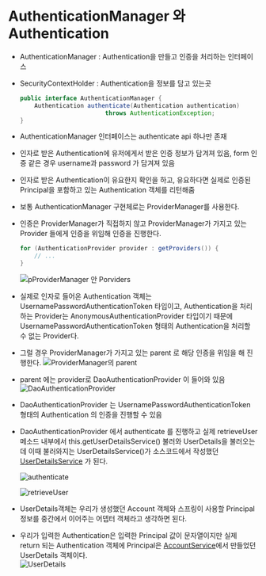 # AuthenticationManager 와 Authentication


- AuthenticationManager :  Authentication을 만들고 인증을 처리하는 인터페이스

- SecurityContextHolder : Authentication을 정보를 담고 있는곳

    ```java
    public interface AuthenticationManager {
        Authentication authenticate(Authentication authentication)
                            throws AuthenticationException;
    }
    
    ```
- AuthenticationManager 인터페이스는 authenticate api 하나만 존재
- 인자로 받은 Authentication에 유저에게서 받은 인증 정보가 담겨져 있음, form 인증 같은 경우 username과 password 가 담겨져 있음
- 인자로 받은 Authentication이 유요한지 확인을 하고, 유요하다면 실제로 인증된 Principal을 포함하고 있는 Authentication 객체를 리턴해줌
- 보통 AuthenticationManager 구현체로는 ProviderManager를 사용한다. 
- 인증은 ProviderManager가 직접하지 않고 ProviderManager가 가지고 있는 Provider 들에게 인증을 위임해 인증을 진행한다.
    ```java
    for (AuthenticationProvider provider : getProviders()) {
        // ...
    }
    ```
    ![pProviderManager 안 Porviders](https://lh3.googleusercontent.com/pw/ACtC-3elkMqbNFItChd2QolNvzPbs5hfiZKIhWrYdlhysn84943S4LybnX97ey7X6bu_uLjrV2kcRI6n1vmfr8DRIPCh1GvpnDYCs4b0QEwLykeI-YOweOv64kvbLaTPIZUeIswsoS07mwgVSMzbArRGE5KJXQ=w940-h152-no?authuser=0)

- 실제로 인자로 들어온 Authentication 객체는 UsernamePasswordAuthenticationToken 타입이고, Authentication을 처리하는 Provider는 AnonymousAuthenticationProvider 타입이기 때문에 UsernamePasswordAuthenticationToken 형태의 Authentication을 처리할 수 없는  Provider다.
- 그럴 경우 ProviderManager가 가지고 있는 parent 로 해당 인증을 위임을 해 진행한다.
    ![ProviderManager의 parent](https://lh3.googleusercontent.com/pw/ACtC-3eFmmeyrcGfTXumhVs4ZTkkeMGpUg6koPipUvbbFRM_aajtvJHaxLFBUhkTG6-4SS5_ipUqsOuqXpKPRIl9Lt3SufEhhYGoQgGbbza4laqv5qXttZQjvjO-peYTesLx2Qi__WO6zGPScJVs6985CX8ikg=w1134-h202-no?authuser=0)

- parent 에는 provider로 DaoAuthenticationProvider 이 들어와 있음
    ![DaoAuthenticationProvider](https://lh3.googleusercontent.com/pw/ACtC-3fYX4rVisTaW_N7U0WgwbkAWFL2Eib2ueUDDdjgzjBDMNDfa6rTe4UkEES8Dw_lRmE5q5Krb_fAQbSB_oyzblQ9V-OoUuwWGYhC2LIAgSQzMMQcXCpLcumvLOUro42N7PzFZw0M--SRQMbFfd6E41KSdQ=w762-h176-no?authuser=0)


- DaoAuthenticationProvider 는 UsernamePasswordAuthenticationToken 형태의  Authentication 의 인증을 진행할 수 있음

- DaoAuthenticationProvider 에서 authenticate 를 진행하고 실제 retrieveUser 메소드 내부에서 this.getUserDetailsService() 불러와 UserDetails을 불러오는데 이때 불러와지는 UserDetailsService()가 소스코드에서 작성했던 [UserDetailsService](../src/main/java/til/demo/demospringsecurityform/account/AccountService.java) 가 된다.

    ![authenticate](https://lh3.googleusercontent.com/pw/ACtC-3ftR1VU1YCnMdZmk9Tzy_9Q8cV2ycwO-RUUDsPL2JA10dDjnXrJRYKJxly5AR7mv4yo8glW2bCqt4RAB3vKbhhDqNcevVD-7z38ir-RfFKXkCvL9T2LN7UCvjZRTGUyGBKb9UHJ700xchSlVUONj-NaYg=w1192-h548-no?authuser=0)

    ![retrieveUser](https://lh3.googleusercontent.com/pw/ACtC-3dQ-1YoQwPA_K5-sRmwzmFINOdLL-M0c3mOyD5_TP2rP0vb9K0r0hYzv1KjX7kKSVqnUcOqOvjIflR_8jf1zX-pj-nExgivYXT-5_WeLAY2BZIO8GJU8CRNVcZKPsabc5nXFyT9W1NCqOqk0GnHkwZK_g=w1106-h342-no?authuser=0)

- UserDetails객체는 우리가 생성했던 Account 객체와 스프링이 사용할 Principal정보를 중간에서 이어주는 어뎁터 객체라고 생각하면 된다.
- 우리가 입력한 Authentication은 입력한 Principal 값이 문자열이지만 실제 return 되는 Authentication 객체에 Principal은 [AccountService](../src/main/java/til/demo/demospringsecurityform/account/AccountService.java)에서 만들었던 UserDetails 객체이다.  
    ![UserDetails](https://lh3.googleusercontent.com/pw/ACtC-3fpbUTmPT06hrlYB_G8h-b_VYUP-ETECsOQ7zec85WRc5pCQg7On3MTV9KVjrE5PgGGf_Vs8OpXqLFC1nAGqsReG5iIUk9iDOMX5xFBMEgMduyJgO6Dyinf5n69U2O6sJLyWjUoAXhwpQquXmBXsGwUww=w1502-h514-no?authuser=0)